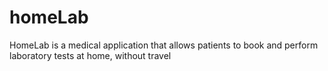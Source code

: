 # homeLab
 HomeLab is a medical application that allows patients to book and perform laboratory tests at home, without travel
